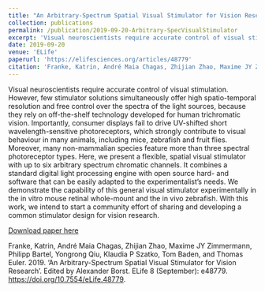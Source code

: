 ```yaml
---
title: "An Arbitrary-Spectrum Spatial Visual Stimulator for Vision Research"
collection: publications
permalink: /publication/2019-09-20-Arbitrary-SpecVisualStimulator
excerpt: 'Visual neuroscientists require accurate control of visual stimulation. However, few stimulator solutions simultaneously offer high spatio-temporal resolution and free control over the spectra of the light sources, because they rely on off-the-shelf technology developed for human trichromatic vision. Importantly, consumer displays fail to drive UV-shifted short wavelength-sensitive photoreceptors, which strongly contribute to visual behaviour in many animals, including mice, zebrafish and fruit flies. Moreover, many non-mammalian species feature more than three spectral photoreceptor types. Here, we present a flexible, spatial visual stimulator with up to six arbitrary spectrum chromatic channels. It combines a standard digital light processing engine with open source hard- and software that can be easily adapted to the experimentalist’s needs. We demonstrate the capability of this general visual stimulator experimentally in the in vitro mouse retinal whole-mount and the in vivo zebrafish. With this work, we intend to start a community effort of sharing and developing a common stimulator design for vision research.'
date: 2019-09-20
venue: 'ELife'
paperurl: 'https://elifesciences.org/articles/48779'
citation: 'Franke, Katrin, André Maia Chagas, Zhijian Zhao, Maxime JY Zimmermann, Philipp Bartel, Yongrong Qiu, Klaudia P Szatko, Tom Baden, and Thomas Euler. (2019). &quot;An Arbitrary-Spectrum Spatial Visual Stimulator for Vision Research.&quot; <i>Elife </i>. 8(September).'
---
```


Visual neuroscientists require accurate control of visual stimulation. However, few stimulator solutions simultaneously offer high spatio-temporal resolution and free control over the spectra of the light sources, because they rely on off-the-shelf technology developed for human trichromatic vision. Importantly, consumer displays fail to drive UV-shifted short wavelength-sensitive photoreceptors, which strongly contribute to visual behaviour in many animals, including mice, zebrafish and fruit flies. Moreover, many non-mammalian species feature more than three spectral photoreceptor types. Here, we present a flexible, spatial visual stimulator with up to six arbitrary spectrum chromatic channels. It combines a standard digital light processing engine with open source hard- and software that can be easily adapted to the experimentalist’s needs. We demonstrate the capability of this general visual stimulator experimentally in the in vitro mouse retinal whole-mount and the in vivo zebrafish. With this work, we intend to start a community effort of sharing and developing a common stimulator design for vision research.

[Download paper here](https://elifesciences.org/articles/48779)

Franke, Katrin, André Maia Chagas, Zhijian Zhao, Maxime JY Zimmermann, Philipp Bartel, Yongrong Qiu, Klaudia P Szatko, Tom Baden, and Thomas Euler. 2019. ‘An Arbitrary-Spectrum Spatial Visual Stimulator for Vision Research’. Edited by Alexander Borst. ELife 8 (September): e48779. https://doi.org/10.7554/eLife.48779.
